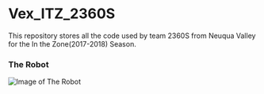 # Vex_ITZ_2360S
This repository stores all the code used by team 2360S from Neuqua Valley for the In the Zone(2017-2018) Season.
### The Robot
![Image of The Robot](https://github.com/bchandaka/Vex_Robotics_ITZ_2360S/blob/master/Robot_17-18.JPG)
